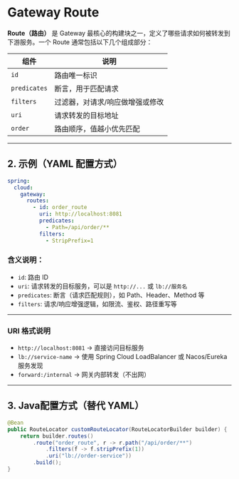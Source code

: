 # Gateway Route


**Route（路由）** 是 Gateway 最核心的构建块之一，定义了哪些请求如何被转发到下游服务。一个 Route 通常包括以下几个组成部分：

| 组件         | 说明 |
|--------------|------|
| `id`         | 路由唯一标识 |
| `predicates` | 断言，用于匹配请求 |
| `filters`    | 过滤器，对请求/响应做增强或修改 |
| `uri`        | 请求转发的目标地址 |
| `order`      | 路由顺序，值越小优先匹配 |

---

## 2. 示例（YAML 配置方式）

```yaml
spring:
  cloud:
    gateway:
      routes:
        - id: order_route
          uri: http://localhost:8081
          predicates:
            - Path=/api/order/**
          filters:
            - StripPrefix=1
```

### 含义说明：

- `id`: 路由 ID
- `uri`: 请求转发的目标服务，可以是 `http://...` 或 `lb://服务名`
- `predicates`: 断言（请求匹配规则），如 Path、Header、Method 等
- `filters`: 请求/响应增强逻辑，如限流、鉴权、路径重写等

---

### URI 格式说明

- `http://localhost:8081` → 直接访问目标服务
- `lb://service-name` → 使用 Spring Cloud LoadBalancer 或 Nacos/Eureka 服务发现
- `forward:/internal` → 网关内部转发（不出网）

---

## 3. Java配置方式（替代 YAML）

```java
@Bean
public RouteLocator customRouteLocator(RouteLocatorBuilder builder) {
    return builder.routes()
        .route("order_route", r -> r.path("/api/order/**")
            .filters(f -> f.stripPrefix(1))
            .uri("lb://order-service"))
        .build();
}
```


